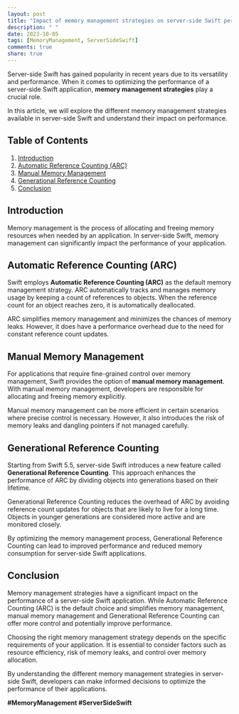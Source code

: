 ```yaml
---
layout: post
title: "Impact of memory management strategies on server-side Swift performance"
description: " "
date: 2023-10-05
tags: [MemoryManagement, ServerSideSwift]
comments: true
share: true
---
```


Server-side Swift has gained popularity in recent years due to its versatility and performance. When it comes to optimizing the performance of a server-side Swift application, **memory management strategies** play a crucial role.

In this article, we will explore the different memory management strategies available in server-side Swift and understand their impact on performance.

## Table of Contents
1. [Introduction](#introduction)
2. [Automatic Reference Counting (ARC)](#arc)
3. [Manual Memory Management](#manual-memory-management)
4. [Generational Reference Counting](#generational-reference-counting)
5. [Conclusion](#conclusion)

## Introduction
Memory management is the process of allocating and freeing memory resources when needed by an application. In server-side Swift, memory management can significantly impact the performance of your application.

## Automatic Reference Counting (ARC)
Swift employs **Automatic Reference Counting (ARC)** as the default memory management strategy. ARC automatically tracks and manages memory usage by keeping a count of references to objects. When the reference count for an object reaches zero, it is automatically deallocated.

ARC simplifies memory management and minimizes the chances of memory leaks. However, it does have a performance overhead due to the need for constant reference count updates.

## Manual Memory Management
For applications that require fine-grained control over memory management, Swift provides the option of **manual memory management**. With manual memory management, developers are responsible for allocating and freeing memory explicitly.

Manual memory management can be more efficient in certain scenarios where precise control is necessary. However, it also introduces the risk of memory leaks and dangling pointers if not managed carefully.

## Generational Reference Counting
Starting from Swift 5.5, server-side Swift introduces a new feature called **Generational Reference Counting**. This approach enhances the performance of ARC by dividing objects into generations based on their lifetime.

Generational Reference Counting reduces the overhead of ARC by avoiding reference count updates for objects that are likely to live for a long time. Objects in younger generations are considered more active and are monitored closely.

By optimizing the memory management process, Generational Reference Counting can lead to improved performance and reduced memory consumption for server-side Swift applications.

## Conclusion
Memory management strategies have a significant impact on the performance of a server-side Swift application. While Automatic Reference Counting (ARC) is the default choice and simplifies memory management, manual memory management and Generational Reference Counting can offer more control and potentially improve performance.

Choosing the right memory management strategy depends on the specific requirements of your application. It is essential to consider factors such as resource efficiency, risk of memory leaks, and control over memory allocation.

By understanding the different memory management strategies in server-side Swift, developers can make informed decisions to optimize the performance of their applications.

**#MemoryManagement #ServerSideSwift**